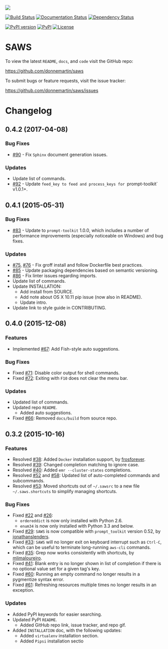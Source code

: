 ![](http://i.imgur.com/vzC5zmA.gif)

[![Build Status](https://travis-ci.org/donnemartin/saws.svg?branch=master)](https://travis-ci.org/donnemartin/saws) [![Documentation Status](https://readthedocs.org/projects/saws/badge/?version=latest)](http://saws.readthedocs.org/en/latest/?badge=latest) [![Dependency Status](https://gemnasium.com/donnemartin/saws.svg)](https://gemnasium.com/donnemartin/saws)

[![PyPI version](https://badge.fury.io/py/saws.svg)](http://badge.fury.io/py/saws) [![PyPI](https://img.shields.io/pypi/pyversions/saws.svg)](https://pypi.python.org/pypi/saws/) [![License](http://img.shields.io/:license-apache-blue.svg)](http://www.apache.org/licenses/LICENSE-2.0.html)

SAWS
====

To view the latest `README`, `docs`, and `code` visit the GitHub repo:

https://github.com/donnemartin/saws

To submit bugs or feature requests, visit the issue tracker:

https://github.com/donnemartin/saws/issues

Changelog
=========

0.4.2 (2017-04-08)
------------------

### Bug Fixes

* [#90](https://github.com/donnemartin/saws/pull/90) - Fix `Sphinx` document generation issues.

### Updates

* Update list of commands.
* [#92](https://github.com/donnemartin/saws/pull/92) - Update `feed_key to feed and process_keys for `prompt-toolkit` v1.0.1+.

0.4.1 (2015-05-31)
------------------

### Bug Fixes

* [#83](https://github.com/donnemartin/saws/pull/83) - Update to `prompt-toolkit` 1.0.0, which includes a number of performance improvements (especially noticeable on Windows) and bug fixes.

### Updates

* [#75](https://github.com/donnemartin/saws/pull/75), [#76](https://github.com/donnemartin/saws/pull/76) - Fix groff install and follow Dockerfile best practices.
* [#85](https://github.com/donnemartin/saws/pull/85) - Update packaging dependencies based on semantic versioning.
* [#86](https://github.com/donnemartin/saws/pull/86) - Fix linter issues regarding imports.
* Update list of commands.
* Update INSTALLATION:
    * Add install from SOURCE.
    * Add note about OS X 10.11 pip issue (now also in README).
    * Update intro.
* Update link to style guide in CONTRIBUTING.

0.4.0 (2015-12-08)
------------------

### Features

* Implemented [#67](https://github.com/donnemartin/saws/issues/67): Add Fish-style auto suggestions.

### Bug Fixes

* Fixed [#71](https://github.com/donnemartin/saws/issues/71): Disable color output for shell commands.
* Fixed [#72](https://github.com/donnemartin/saws/issues/72): Exiting with `F10` does not clear the menu bar.

### Updates

* Updated list of commands.
* Updated repo `README`.
    * Added auto suggestions.
* Fixed [#66](https://github.com/donnemartin/saws/issues/38): Removed `docs/build` from source repo.

0.3.2 (2015-10-16)
------------------

### Features

* Resolved [#38](https://github.com/donnemartin/saws/issues/38): Added `Docker` installation support, by [frosforever](https://github.com/frosforever).
* Resolved [#39](https://github.com/donnemartin/saws/issues/39): Changed completion matching to ignore case.
* Resolved [#40](https://github.com/donnemartin/saws/issues/40): Added `emr --cluster-states` completions.
* Resolved [#52](https://github.com/donnemartin/saws/issues/52) and [#58](https://github.com/donnemartin/saws/issues/58): Updated list of auto-completed commands and subcommands.
* Resolved [#53](https://github.com/donnemartin/saws/issues/53): Moved shortcuts out of `~/.sawsrc` to a new file `~/.saws.shortcuts` to simplify managing shortcuts.

### Bug Fixes

* Fixed [#22](https://github.com/donnemartin/saws/issues/22) and [#26](https://github.com/donnemartin/saws/issues/26):
    * `ordereddict` is now only installed with Python 2.6.
    * `enum34` is now only installed with Python 3.3 and below.
* Fixed [#29](https://github.com/donnemartin/saws/issues/29): `SAWS` is now compatible with  `prompt_toolkit` version 0.52, by [jonathanslenders](https://github.com/jonathanslenders).
* Fixed [#33](https://github.com/donnemartin/saws/issues/29): `SAWS` will no longer exit on keyboard interrupt such as `Ctrl-C`, which can be useful to terminate long-running `aws-cli` commands.
* Fixed [#35](https://github.com/donnemartin/saws/issues/35): Grep now works consistently with shortcuts, by [mlimaloureiro](https://github.com/mlimaloureiro).
* Fixed [#41](https://github.com/donnemartin/saws/issues/41): Blank entry is no longer shown in list of completion if there is no optional value set for a given tag's key.
* Fixed [#60](https://github.com/donnemartin/saws/issues/60): Running an empty command no longer results in a pygmentize syntax error.
* Fixed [#61](https://github.com/donnemartin/saws/issues/61): Refreshing resources multiple times no longer results in an exception.

### Updates

* Added PyPI keywords for easier searching.
* Updated PyPI `README`.
    * Added GitHub repo link, issue tracker, and repo gif.
* Added `INSTALLATION` doc, with the following updates:
    * Added `virtualenv` installation section.
    * Added `Pipsi` installation sectio